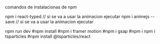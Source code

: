 comandos de instalacionas de npm 

npm i react-typed // si se va a usar la animacion ejecutar
npm i animejs --save // si se va a usar la animacion ejecutar

npm run dev 
#npm install
#npm i framer motion
#npm i gsap
#npm i npm i tsparticles
#npm install @tsparticles/react